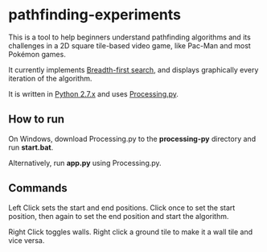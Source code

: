 pathfinding-experiments
=======================

This is a tool to help beginners understand pathfinding algorithms and its challenges in a 2D square tile-based video game, like Pac-Man and most Pokémon games.

It currently implements [Breadth-first search](https://en.wikipedia.org/wiki/Breadth-first_search), and  displays graphically every iteration of the algorithm.

It is written in [Python 2.7.x](https://www.python.org/) and uses [Processing.py](https://github.com/jdf/processing.py).

How to run
----------

On Windows, download Processing.py to the **processing-py** directory and run **start.bat**.

Alternatively, run **app.py** using Processing.py.

Commands
--------

Left Click sets the start and end positions. Click once to set the start position, then again to set the end position and start the algorithm.

Right Click toggles walls. Right click a ground tile to make it a wall tile and vice versa.
